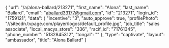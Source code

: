 {
    "url": "\/a\/alona-ballard\/213271",
    "first_name": "Alona",
    "last_name": "Ballard",
    "email": "aballard33177@gmail.com",
    "id": "213271",
    "login_id": "1759121",
    "data": {
        "incentive": "3",
        "auto_approve": true,
        "profilePhoto": "\/\/sitecdn.tvpage.com\/player\/logos\/default_profile.jpg",
        "job_title": "sales associate",
        "local_macys_store": "336",
        "racif_id": "71761345",
        "phone_number": "5132845312",
        "tongal": ""
    },
    "type": "captivate",
    "layout": "ambassador",
    "title": "Alona Ballard"
}